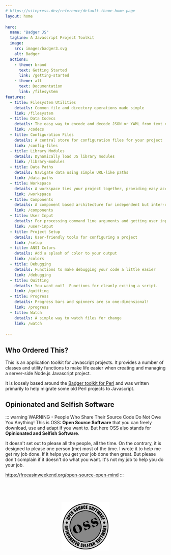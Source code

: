 ```yaml
---
# https://vitepress.dev/reference/default-theme-home-page
layout: home

hero:
  name: "Badger JS"
  tagline: A Javascript Project Toolkit
  image:
    src: images/badger3.svg
    alt: Badger
  actions:
    - theme: brand
      text: Getting Started
      link: /getting-started
    - theme: alt
      text: Documentation
      link: /filesystem
features:
  - title: Filesystem Utilities
    details: Common file and directory operations made simple
    link: /filesystem
  - title: Data Codecs
    details: The easy way to encode and decode JSON or YAML from text or files
    link: /codecs
  - title: Configuration Files
    details: A central store for configuration files for your project
    link: /config-files
  - title: Library Modules
    details: Dynamically load JS library modules
    link: /library-modules
  - title: Data Paths
    details: Navigate data using simple URL-like paths
    link: /data-paths
  - title: Workspace
    details: A workspace ties your project together, providing easy access to resources
    link: /workspace
  - title: Components
    details: A component based architecture for independent but inter-dependent modules
    link: /components
  - title: User Input
    details: For processing command line arguments and getting user input
    link: /user-input
  - title: Project Setup
    details: User-friendly tools for configuring a project
    link: /setup
  - title: ANSI Colors
    details: Add a splash of color to your output
    link: /colors
  - title: Debugging
    details: Functions to make debugging your code a little easier
    link: /debugging
  - title: Quitting
    details: You want out?  Functions for cleanly exiting a script.
    link: /quitting
  - title: Progress
    details: Progress bars and spinners are so one-dimensional!
    link: /progress
  - title: Watch
    details: A simple way to watch files for change
    link: /watch

---
```

## Who Ordered This?

This is an application toolkit for Javascript projects. It provides a number
of classes and utility functions to make life easier when creating and
managing a server-side Node.js Javascript project.

It is loosely based around the [Badger toolkit for Perl](https://github.com/abw/badger)
and was written primarily to help migrate some old Perl projects to Javascript.

## Opinionated and Selfish Software

::: warning WARNING - People Who Share Their Source Code Do Not Owe You Anything!
This is OSS: **Open Source Software** that you can freely download, use and adapt
if you want to. But here OSS also stands for **Opinionated and Selfish Software**.

It doesn't set out to please all the people, all the time. On the contrary,
it is designed to please one person (me) most of the time. I wrote it to help
me get my job done.  If it helps you get your job done then great.  But please
don't complain if it doesn't do what you want.  It's not my job to help you
do your job.

https://freeasinweekend.org/open-source-open-mind
:::

<center>
<img src="./public/images/oss.svg" width="150" height="150" style="margin-top: 4rem">
</center>
